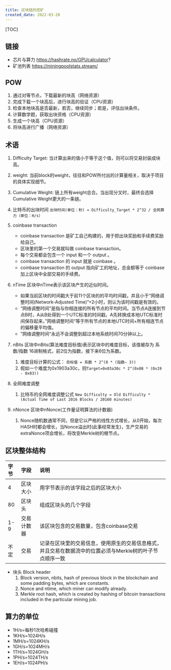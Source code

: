 ```yaml
---
title: 区块链的挖矿
created_date: 2022-03-20
---
```


[TOC]

## 链接
- 芯片与算力 https://hashrate.no/GPUcalculator?
- 矿池列表 https://miningpoolstats.stream/

## POW
1. 通过对等节点，下载最新的块高（网络资源）
2. 完成下载一个块高后，进行块高的验证（CPU资源）
3. 检查本地块高是否最新，若否，继续同步；若是，评估出块条件。
4. 计算数学题，获取出块资格（CPU资源）
5. 生成一个块高（CPU资源）
6. 将块高进行广播（网络资源）

## 术语
1. Difficulty Target: 当计算出来的值小于等于这个值，则可以将交易封装成块高。
2. weight: 当前block的weight，往往和POW所付出的计算量相关，取决于项目的具体实现细节。
3. Cumulative Weight: 链上所有weight总合。当出现分叉时，最终会选择Cumulative Weight更大的一条链。

4. 比特币的出块时间 `出块时间(单位：秒) ≈ Difficulty_Target * 2^32 / 全网算力（单位：H/s）`

5. coinbase transaction
    - coinbase transaction 是矿工自己构建的，用于把出块奖励和手续费奖励给自己。
    - 区块里的第一个交易就叫做 coinbase transaction。
    - 每个交易都会包含一个 input 和一个 output 。
    - coinbase transaction 的 input 就是 coinbase 。
    - coinbase transaction 的 output 指向矿工的地址，总金额等于 coinbase 加上区块中全部交易的手续费。

6. nTime  区块中nTime表示该区块产生的近似时间。
    - 如果当前区块的时间戳大于前11个区块的的平均时间戳，并且小于“网络调整时间(Network-Adjusted Time)”+2小时，则认为该时间戳是有效的。
    - “网络调整时间”是指与你相连接的所有节点的平均时间。当节点A连接到节点B时，A从B处得到一个UTC标准的时间戳，A先转换成本地UTC标准时间保存起来，”网络调整时间“等于所有节点的本地UTC时间+所有相连节点的偏移量平均值。
    - ”网络调整时间“永远不会调整到超过本地系统时间70分钟以上。

7. nBits  区块中nBits(算法难度目标值)表示区块中的难度目标，该值被存为 系数/指数 16进制格式，前2位为指数，接下来6位为系数。
   1. 难度目标计算的公式： ``目标值 = 系数 * 2^(8 * (指数– 3))``
   2. 假如一个难度为0x1903a30c，则``Target=0x03a30c * 2^(0x08 * (0x19 - 0x03))``

8. 全网难度调整 
   1. 比特币的全网难度调整公式 ```New Difficulty = Old Difficulty * (Actual Time of Last 2016 Blocks / 20160 minutes)```

9. nNonce  区块中nNonce(工作量证明算法的计数器)
   1. Nonce随机数通常不同，但是它以严格的线性方式增长，从0开始，每次HASH时都会增长，当Nonce溢出时(此事经常发生)，生产交易的extraNonce项会增长，将改变Merkle树的根节点。

## 区块整体结构

| 字节 | 字段       | 说明                                                         |
| :--- | :--------- | :----------------------------------------------------------- |
| 4    | 区块大小   | 用字节表示的该字段之后的区块大小                             |
| 80   | 区块头     | 组成区块头的几个字段                                         |
| 1-9  | 交易计数器 | 该区块包含的交易数量，包含coinbase交易                       |
| 不定 | 交易       | 记录在区块里的交易信息，使用原生的交易信息格式，并且交易在数据流中的位置必须与Merkle树的叶子节点顺序一致 |


- 块头 Block header
    1. Block version, nbits, hash of previous block in the blockchain and some padding bytes, which are constants.
    2. Nonce and ntime, which miner can modify already.
    3. Merkle root hash, which is created by hashing of bitcoin transactions included in the particular mining job.

## 算力的单位
- 1H/s=每秒1次哈希碰撞
- 1KH/s=1024H/s
- 1MH/s=1024KH/s
- 1GH/s=1024MH/s
- 1TH/s=1024GH/s
- 1PH/s=1024TH/s
- 1EH/s=1024PH/s
